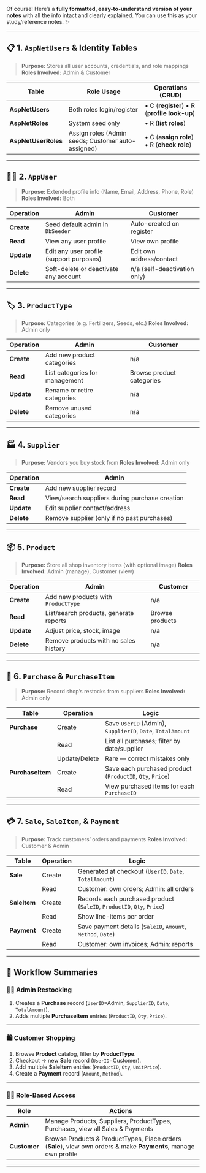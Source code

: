 Of course! Here’s a **fully formatted, easy-to-understand version of your notes** with all the info intact and clearly explained. You can use this as your study/reference notes. ✨

---

## 📋 1. **`AspNetUsers` & Identity Tables**

> **Purpose:** Stores all user accounts, credentials, and role mappings
> **Roles Involved:** Admin & Customer

| Table               | Role Usage                                         | Operations (CRUD)                            |
| ------------------- | -------------------------------------------------- | -------------------------------------------- |
| **AspNetUsers**     | Both roles login/register                          | • C (**register**) • R (**profile look-up**) |
| **AspNetRoles**     | System seed only                                   | • R (**list roles**)                         |
| **AspNetUserRoles** | Assign roles (Admin seeds; Customer auto-assigned) | • C (**assign role**) • R (**check role**)   |

---

## 🧑‍💼 2. **`AppUser`**

> **Purpose:** Extended profile info (Name, Email, Address, Phone, Role)
> **Roles Involved:** Both

| Operation  | Admin                                    | Customer                     |
| ---------- | ---------------------------------------- | ---------------------------- |
| **Create** | Seed default admin in `DbSeeder`         | Auto-created on register     |
| **Read**   | View any user profile                    | View own profile             |
| **Update** | Edit any user profile (support purposes) | Edit own address/contact     |
| **Delete** | Soft-delete or deactivate any account    | n/a (self-deactivation only) |

---

## 🏷️ 3. **`ProductType`**

> **Purpose:** Categories (e.g. Fertilizers, Seeds, etc.)
> **Roles Involved:** Admin only

| Operation  | Admin                          | Customer                  |
| ---------- | ------------------------------ | ------------------------- |
| **Create** | Add new product categories     | n/a                       |
| **Read**   | List categories for management | Browse product categories |
| **Update** | Rename or retire categories    | n/a                       |
| **Delete** | Remove unused categories       | n/a                       |

---

## 🏭 4. **`Supplier`**

> **Purpose:** Vendors you buy stock from
> **Roles Involved:** Admin only

| Operation  | Admin                                          |
| ---------- | ---------------------------------------------- |
| **Create** | Add new supplier record                        |
| **Read**   | View/search suppliers during purchase creation |
| **Update** | Edit supplier contact/address                  |
| **Delete** | Remove supplier (only if no past purchases)    |

---

## 📦 5. **`Product`**

> **Purpose:** Store all shop inventory items (with optional image)
> **Roles Involved:** Admin (manage), Customer (view)

| Operation  | Admin                                  | Customer        |
| ---------- | -------------------------------------- | --------------- |
| **Create** | Add new products with `ProductType`    | n/a             |
| **Read**   | List/search products, generate reports | Browse products |
| **Update** | Adjust price, stock, image             | n/a             |
| **Delete** | Remove products with no sales history  | n/a             |

---

## 🛒 6. **`Purchase` & `PurchaseItem`**

> **Purpose:** Record shop’s restocks from suppliers
> **Roles Involved:** Admin only

| Table            | Operation     | Logic                                                      |
| ---------------- | ------------- | ---------------------------------------------------------- |
| **Purchase**     | Create        | Save `UserID` (Admin), `SupplierID`, `Date`, `TotalAmount` |
|                  | Read          | List all purchases; filter by date/supplier                |
|                  | Update/Delete | Rare — correct mistakes only                               |
| **PurchaseItem** | Create        | Save each purchased product (`ProductID`, `Qty`, `Price`)  |
|                  | Read          | View purchased items for each `PurchaseID`                 |

---

## 💳 7. **`Sale`, `SaleItem`, & `Payment`**

> **Purpose:** Track customers’ orders and payments
> **Roles Involved:** Customer & Admin

| Table        | Operation | Logic                                                                  |
| ------------ | --------- | ---------------------------------------------------------------------- |
| **Sale**     | Create    | Generated at checkout (`UserID`, `Date`, `TotalAmount`)                |
|              | Read      | Customer: own orders; Admin: all orders                                |
| **SaleItem** | Create    | Records each purchased product (`SaleID`, `ProductID`, `Qty`, `Price`) |
|              | Read      | Show line-items per order                                              |
| **Payment**  | Create    | Save payment details (`SaleID`, `Amount`, `Method`, `Date`)            |
|              | Read      | Customer: own invoices; Admin: reports                                 |

---

## 🔄 Workflow Summaries

### 🧑‍💼 **Admin Restocking**

1. Creates a **Purchase** record (`UserID`=Admin, `SupplierID`, `Date`, `TotalAmount`).
2. Adds multiple **PurchaseItem** entries (`ProductID`, `Qty`, `Price`).

---

### 🛍️ **Customer Shopping**

1. Browse **Product** catalog, filter by **ProductType**.
2. Checkout → new **Sale** record (`UserID`=Customer).
3. Add multiple **SaleItem** entries (`ProductID`, `Qty`, `UnitPrice`).
4. Create a **Payment** record (`Amount`, `Method`).

---

### 🧑‍⚖️ **Role-Based Access**

| Role         | Actions                                                                                                          |
| ------------ | ---------------------------------------------------------------------------------------------------------------- |
| **Admin**    | Manage Products, Suppliers, ProductTypes, Purchases, view all Sales & Payments                                   |
| **Customer** | Browse Products & ProductTypes, Place orders (**Sale**), view own orders & make **Payments**, manage own profile |

---